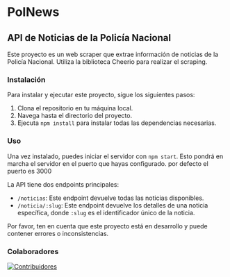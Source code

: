 # PolNews

## API de Noticias de la Policía Nacional

Este proyecto es un web scraper que extrae información de noticias de la Policía Nacional. Utiliza la biblioteca Cheerio para realizar el scraping.

### Instalación

Para instalar y ejecutar este proyecto, sigue los siguientes pasos:

1. Clona el repositorio en tu máquina local.
2. Navega hasta el directorio del proyecto.
3. Ejecuta `npm install` para instalar todas las dependencias necesarias.

### Uso

Una vez instalado, puedes iniciar el servidor con `npm start`. Esto pondrá en marcha el servidor en el puerto que hayas configurado.
por defecto el puerto es 3000

La API tiene dos endpoints principales:

- `/noticias`: Este endpoint devuelve todas las noticias disponibles.
- `/noticia/:slug`: Este endpoint devuelve los detalles de una noticia específica, donde `:slug` es el identificador único de la noticia.

Por favor, ten en cuenta que este proyecto está en desarrollo y puede contener errores o inconsistencias.

### Colaboradores

[![Contribuidores](https://contrib.rocks/image?repo=code3743/polnews)](https://github.com/code3743/polnews/graphs/contributors)